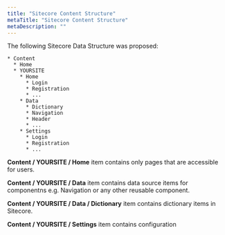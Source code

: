 ```yaml
---
title: "Sitecore Content Structure"
metaTitle: "Sitecore Content Structure"
metaDescription: ""
---
```


The following Sitecore Data Structure was proposed: 
```
* Content
  * Home
  * YOURSITE
    * Home
      * Login
      * Registration
      * ...
    * Data
      * Dictionary
      * Navigation
      * Header
      * ...
    * Settings
      * Login
      * Registration
      * ...
```
**Content / YOURSITE / Home** item contains only pages that are accessible for users.

**Content / YOURSITE / Data** item contains data source items for componentns e.g. Navigation or any other reusable component.

**Content / YOURSITE / Data / Dictionary** item contains dictionary items in Sitecore.

**Content / YOURSITE / Settings** item contains configuration